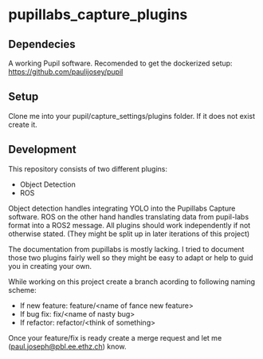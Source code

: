 # pupillabs_capture_plugins

## Dependecies
A working Pupil software. Recomended to get the dockerized setup:
https://github.com/paulijosey/pupil

## Setup
Clone me into your pupil/capture_settings/plugins folder. If it does not exist create it.

## Development
This repository consists of two different plugins:
   - Object Detection
   - ROS

Object detection handles integrating YOLO into the Pupillabs Capture software. 
ROS on the other hand handles translating data from pupil-labs format into a 
ROS2 message. All plugins should work independently if not otherwise stated. 
(They might be split up in later iterations of this project)

The documentation from pupillabs is mostly lacking. I tried to document those 
two plugins fairly well so they might be easy to adapt or help to guid you in creating
your own. 

While working on this project create a branch acording to following naming scheme:
   - If new feature: feature/\<name of fance new feature\>
   - If bug fix: fix/\<name of nasty bug\>
   - If refactor: refactor/\<think of something\> 

Once your feature/fix is ready create a merge request and let me 
(paul.joseph@pbl.ee.ethz.ch) know. 